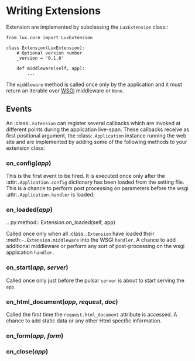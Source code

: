 
# Writing Extensions

Extension are implemented by subclassing the ``LuxExtension`` class::

    from lux.core import LuxExtension

    class Extension(LuxExtension):
        # Optional version number
        _version = '0.1.0'

        def middleware(self, app):
            ...


The ``middleware`` method is called once only by the application and it
must return an iterable over [WSGI][] middleware or ``None``.


## Events

An :class:`.Extension` can register several callbacks which are invoked at different
points during the application live-span. These callbacks receive as
first positional argument, the :class:`.Application` instance running the web site
and are implemented by adding some of the following methods to your
extension class:


### on_config(*app*)


This is the first event to be fired. It is executed once only after the
:attr:`.Application.config` dictionary has been loaded from
the setting file. This is a chance to perform post processing on
parameters before the wsgi :attr:`.Application.handler` is loaded.


### on_loaded(*app*)

.. py:method:: Extension.on_loaded(self, app)

Called once only when all :class:`.Extension` have loaded their
:meth:`~.Extension.middleware` into
the WSGI ``handler``. A chance to add additional middleware or perform
any sort of post-processing on the wsgi application ``handler``.


### on_start(*app*, *server*)

Called once only just before the pulsar ``server`` is about to start serving
the ``app``.


### on_html_document(*app*, *request*, *doc*)

Called the first time the ``request.html_document`` attribute is accessed.
A chance to add static data or any other Html specific information.


### on_form(*app*, *form*)


### on_close(*app*)


[WSGI]: http://www.python.org/dev/peps/pep-3333/

